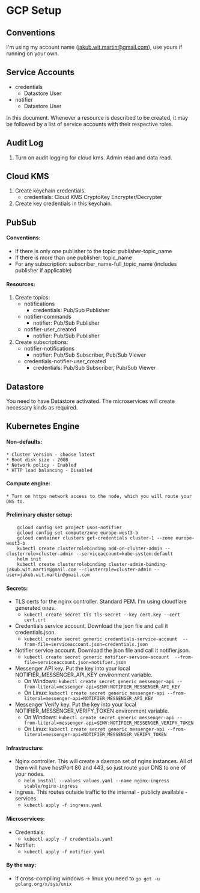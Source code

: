 # GCP Setup

## Conventions

I'm using my account name (jakub.wit.martin@gmail.com), use yours if running on your own.

## Service Accounts
* credentials
    * Datastore User
* notifier
    * Datastore User
    
In this document. Whenever a resource is described to be created, it may be followed by a list of service accounts with their respective roles.

## Audit Log

1. Turn on audit logging for cloud kms. Admin read and data read.

## Cloud KMS

1. Create keychain credentials.
    * credentials: Cloud KMS CryptoKey Encrypter/Decrypter
2. Create key credentials in this keychain.

## PubSub

#### Conventions:
* If there is only one publisher to the topic: publisher-topic_name
* If there is more than one publisher: topic_name
* For any subscription: subscriber_name-full_topic_name (includes publisher if applicable)

#### Resources:

1. Create topics:
    * notifications
        * credentials: Pub/Sub Publisher
    * notifier-commands
        * notifier: Pub/Sub Publisher
    * notifier-user_created	
        * notifier: Pub/Sub Publisher
2. Create subscriptions:
    * notifier-notifications
        * notifier: Pub/Sub Subscriber, Pub/Sub Viewer
    * credentials-notifier-user_created
        * credentials: Pub/Sub Subscriber, Pub/Sub Viewer

## Datastore

You need to have Datastore activated. The microservices will create necessary kinds as required.

## Kubernetes Engine

#### Non-defaults:
    * Cluster Version - choose latest
    * Boot disk size - 20GB
    * Network policy - Enabled
    * HTTP load balancing - Disabled
    
#### Compute engine:
    * Turn on https network access to the node, which you will route your DNS to.
    
#### Preliminary cluster setup:
```
    gcloud config set project usos-notifier
    gcloud config set compute/zone europe-west3-b
    gcloud container clusters get-credentials cluster-1 --zone europe-west3-b
    kubectl create clusterrolebinding add-on-cluster-admin --clusterrole=cluster-admin --serviceaccount=kube-system:default
    helm init
    kubectl create clusterrolebinding cluster-admin-binding-jakub.wit.martin@gmail.com --clusterrole=cluster-admin --user=jakub.wit.martin@gmail.com
```

#### Secrets:
* TLS certs for the nginx controller. Standard PEM. I'm using cloudflare generated ones.
    * ```kubectl create secret tls tls-secret --key cert.key --cert cert.crt```
* Credentials service account. Download the json file and call it credentials.json.
    * ```kubectl create secret generic credentials-service-account  --from-file=serviceaccount.json=credentials.json```
* Notifier service account. Download the json file and call it notifier.json.
    * ```kubectl create secret generic notifier-service-account  --from-file=serviceaccount.json=notifier.json```
* Messenger API key. Put the key into your local NOTIFIER_MESSENGER_API_KEY environment variable.
    * On Windows: ```kubectl create secret generic messenger-api --from-literal=messenger-api=$ENV:NOTIFIER_MESSENGER_API_KEY```
    * On Linux: ```kubectl create secret generic messenger-api --from-literal=messenger-api=NOTIFIER_MESSENGER_API_KEY```
* Messenger Verify key. Put the key into your local NOTIFIER_MESSENGER_VERIFY_TOKEN environment variable.
    * On Windows: ```kubectl create secret generic messenger-api --from-literal=messenger-api=$ENV:NOTIFIER_MESSENGER_VERIFY_TOKEN```
    * On Linux: ```kubectl create secret generic messenger-api --from-literal=messenger-api=NOTIFIER_MESSENGER_VERIFY_TOKEN```


#### Infrastructure:
* Nginx controller. This will create a daemon set of nginx instances. All of them will have hostPort 80 and 443, so just route your DNS to one of your nodes.
    * ```helm install --values values.yaml --name nginx-ingress stable/nginx-ingress```
* Ingress. This routes outside traffic to the internal - publicly available - services.
    * ```kubectl apply -f ingress.yaml```

#### Microservices:
* Credentials:
    * ```kubectl apply -f credentials.yaml```
* Notifier:
    * ```kubectl apply -f notifier.yaml```
    
    
#### By the way:
* If cross-compiling windows -> linux you need to ```go get -u golang.org/x/sys/unix```